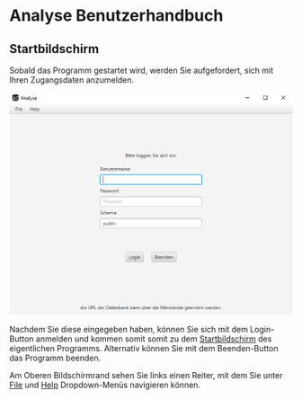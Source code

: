 # Analyse Benutzerhandbuch

## Startbildschirm
Sobald das Programm gestartet wird, werden Sie aufgefordert, sich mit Ihren Zugangsdaten anzumelden.

![LogIn-Bildschirm](resources/index.png)

Nachdem Sie diese eingegeben haben, können Sie sich mit dem Login-Button anmelden und kommen somit somit zu dem [Startbildschirm](menue/index.md) des eigentlichen Programms.
Alternativ können Sie mit dem Beenden-Button das Programm beenden.

Am Oberen Bildschirmrand sehen Sie links einen Reiter, mit dem Sie unter [File](file.md) und [Help](help.md) Dropdown-Menüs navigieren können.
